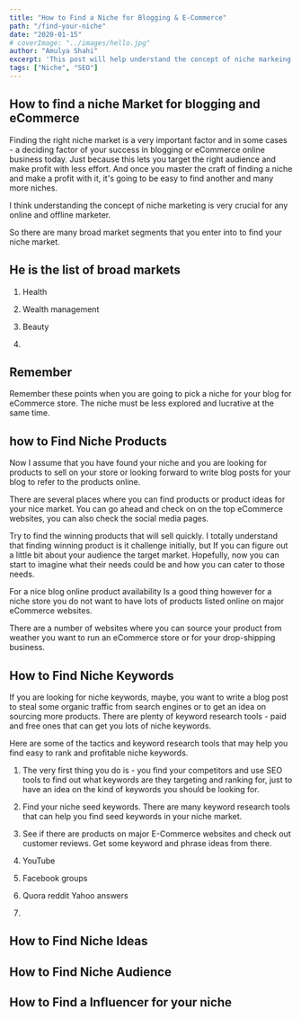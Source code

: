 ```yaml
---
title: "How to Find a Niche for Blogging & E-Commerce"
path: "/find-your-niche"
date: "2020-01-15"
# coverImage: "../images/hello.jpg"
author: "Amulya Shahi"
excerpt: 'This post will help understand the concept of niche markeing and most importantly how to find your niche for blogging and e-commerce'
tags: ["Niche", "SEO"]
---
```


## How to find a niche Market for blogging and eCommerce

Finding the right niche market is a very important factor and in some cases - a deciding factor of your success in blogging or eCommerce online business today. Just because this lets you target the right audience and make profit with less effort. And once you master the craft of finding a niche and make a profit with it, it's going to be easy to find another and many more niches.

I think understanding the concept of niche marketing is very crucial for any online and offline marketer.

So there are many broad market segments that you enter into to find your niche market.

## He is the list of broad markets

1.  Health
    
2.  Wealth management
    
3.  Beauty
    
4.    
    
## Remember

Remember these points when you are going to pick a niche for your blog for eCommerce store. The niche must be less explored and lucrative at the same time.

## how to Find Niche Products

Now I assume that you have found your niche and you are looking for products to sell on your store or looking forward to write blog posts for your blog to refer to the products online.

There are several places where you can find products or product ideas for your nice market. You can go ahead and check on on the top eCommerce websites, you can also check the social media pages.

Try to find the winning products that will sell quickly. I totally understand that finding winning product is it challenge initially, but If you can figure out a little bit about your audience the target market. Hopefully, now you can start to imagine what their needs could be and how you can cater to those needs.

For a nice blog online product availability Is a good thing however for a niche store you do not want to have lots of products listed online on major eCommerce websites.

There are a number of websites where you can source your product from weather you want to run an eCommerce store or for your drop-shipping business.  

## How to Find Niche Keywords

If you are looking for niche keywords, maybe, you want to write a blog post to steal some organic traffic from search engines or to get an idea on sourcing more products. There are plenty of keyword research tools - paid and free ones that can get you lots of niche keywords.

Here are some of the tactics and keyword research tools that may help you find easy to rank and profitable niche keywords.
  

1.  The very first thing you do is - you find your competitors and use SEO tools to find out what keywords are they targeting and ranking for, just to have an idea on the kind of keywords you should be looking for.
    
2.  Find your niche seed keywords. There are many keyword research tools that can help you find seed keywords in your niche market.
    
3.  See if there are products on major E-Commerce websites and check out customer reviews. Get some keyword and phrase ideas from there.
    
4.  YouTube
    
5.  Facebook groups
    
6.  Quora reddit Yahoo answers
    
7.    
      

## How to Find Niche Ideas
 

## How to Find Niche Audience

## How to Find a Influencer for your niche 
